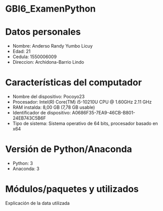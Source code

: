# GBI6_ExamenPython

# Datos personales
- Nombre: Anderso Randy Yumbo Licuy
- Edad: 21
- Cedula: 1550006009
- Direccion: Archidona-Barrio Lindo
# Características del computador
- Nombre del dispositivo: Pocoyo23
- Procesador:  Intel(R) Core(TM) i5-10210U CPU @ 1.60GHz   2.11 GHz
- RAM instalda: 8,00 GB (7,78 GB usable)
- Identificador de dispositivo: A0686F35-7EA9-46CB-B801-24EB743C5B6F
- Tipo de sistema: Sistema operativo de 64 bits, procesador basado en x64 
 

# Versión de Python/Anaconda
- Python: 3
- Anaconda: 3
# Módulos/paquetes y utilizados
Explicación de la data utilizada
